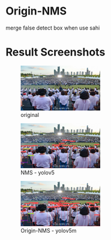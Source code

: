 # Origin-NMS
merge false detect box when use sahi

# Result Screenshots
<p float="left">
  <figure><img src="https://github.com/KangHongJun/Origin-NMS/blob/main/Images/Original.jpg", width="50%"><figcaption>original</figcaption></figure>
</p>
<p float="left">
  <figure><img src="https://github.com/KangHongJun/Origin-NMS/blob/main/Images/NMS_yolov5m.png", width="50%"><figcaption>NMS - yolov5</figcaption></figure>
</p>
<p float="left">
  <figure><img src="https://github.com/KangHongJun/Origin-NMS/blob/main/Images/Origin_NMS_yolov5m.png", width="50%"><figcaption>Origin-NMS - yolov5m</figcaption></figure>
</p>






 
